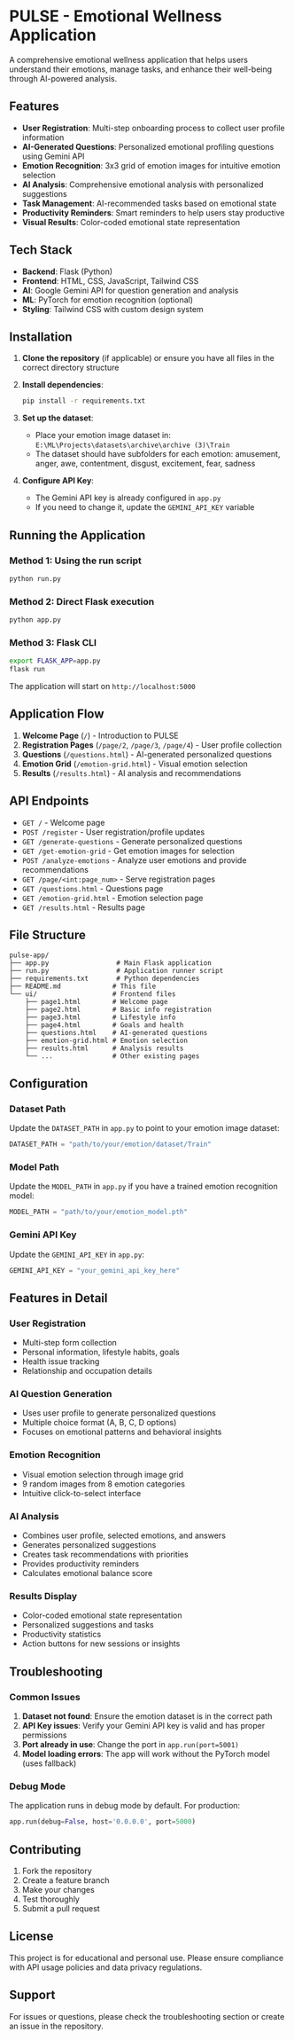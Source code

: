 # PULSE - Emotional Wellness Application

A comprehensive emotional wellness application that helps users understand their emotions, manage tasks, and enhance their well-being through AI-powered analysis.

## Features

- **User Registration**: Multi-step onboarding process to collect user profile information
- **AI-Generated Questions**: Personalized emotional profiling questions using Gemini API
- **Emotion Recognition**: 3x3 grid of emotion images for intuitive emotion selection
- **AI Analysis**: Comprehensive emotional analysis with personalized suggestions
- **Task Management**: AI-recommended tasks based on emotional state
- **Productivity Reminders**: Smart reminders to help users stay productive
- **Visual Results**: Color-coded emotional state representation

## Tech Stack

- **Backend**: Flask (Python)
- **Frontend**: HTML, CSS, JavaScript, Tailwind CSS
- **AI**: Google Gemini API for question generation and analysis
- **ML**: PyTorch for emotion recognition (optional)
- **Styling**: Tailwind CSS with custom design system

## Installation

1. **Clone the repository** (if applicable) or ensure you have all files in the correct directory structure

2. **Install dependencies**:
   ```bash
   pip install -r requirements.txt
   ```

3. **Set up the dataset**:
   - Place your emotion image dataset in: `E:\ML\Projects\datasets\archive\archive (3)\Train`
   - The dataset should have subfolders for each emotion: amusement, anger, awe, contentment, disgust, excitement, fear, sadness

4. **Configure API Key**:
   - The Gemini API key is already configured in `app.py`
   - If you need to change it, update the `GEMINI_API_KEY` variable

## Running the Application

### Method 1: Using the run script
```bash
python run.py
```

### Method 2: Direct Flask execution
```bash
python app.py
```

### Method 3: Flask CLI
```bash
export FLASK_APP=app.py
flask run
```

The application will start on `http://localhost:5000`

## Application Flow

1. **Welcome Page** (`/`) - Introduction to PULSE
2. **Registration Pages** (`/page/2`, `/page/3`, `/page/4`) - User profile collection
3. **Questions** (`/questions.html`) - AI-generated personalized questions
4. **Emotion Grid** (`/emotion-grid.html`) - Visual emotion selection
5. **Results** (`/results.html`) - AI analysis and recommendations

## API Endpoints

- `GET /` - Welcome page
- `POST /register` - User registration/profile updates
- `GET /generate-questions` - Generate personalized questions
- `GET /get-emotion-grid` - Get emotion images for selection
- `POST /analyze-emotions` - Analyze user emotions and provide recommendations
- `GET /page/<int:page_num>` - Serve registration pages
- `GET /questions.html` - Questions page
- `GET /emotion-grid.html` - Emotion selection page
- `GET /results.html` - Results page

## File Structure

```
pulse-app/
├── app.py                 # Main Flask application
├── run.py                 # Application runner script
├── requirements.txt       # Python dependencies
├── README.md             # This file
└── ui/                   # Frontend files
    ├── page1.html        # Welcome page
    ├── page2.html        # Basic info registration
    ├── page3.html        # Lifestyle info
    ├── page4.html        # Goals and health
    ├── questions.html    # AI-generated questions
    ├── emotion-grid.html # Emotion selection
    ├── results.html      # Analysis results
    └── ...               # Other existing pages
```

## Configuration

### Dataset Path
Update the `DATASET_PATH` in `app.py` to point to your emotion image dataset:

```python
DATASET_PATH = "path/to/your/emotion/dataset/Train"
```

### Model Path
Update the `MODEL_PATH` in `app.py` if you have a trained emotion recognition model:

```python
MODEL_PATH = "path/to/your/emotion_model.pth"
```

### Gemini API Key
Update the `GEMINI_API_KEY` in `app.py`:

```python
GEMINI_API_KEY = "your_gemini_api_key_here"
```

## Features in Detail

### User Registration
- Multi-step form collection
- Personal information, lifestyle habits, goals
- Health issue tracking
- Relationship and occupation details

### AI Question Generation
- Uses user profile to generate personalized questions
- Multiple choice format (A, B, C, D options)
- Focuses on emotional patterns and behavioral insights

### Emotion Recognition
- Visual emotion selection through image grid
- 9 random images from 8 emotion categories
- Intuitive click-to-select interface

### AI Analysis
- Combines user profile, selected emotions, and answers
- Generates personalized suggestions
- Creates task recommendations with priorities
- Provides productivity reminders
- Calculates emotional balance score

### Results Display
- Color-coded emotional state representation
- Personalized suggestions and tasks
- Productivity statistics
- Action buttons for new sessions or insights

## Troubleshooting

### Common Issues

1. **Dataset not found**: Ensure the emotion dataset is in the correct path
2. **API Key issues**: Verify your Gemini API key is valid and has proper permissions
3. **Port already in use**: Change the port in `app.run(port=5001)`
4. **Model loading errors**: The app will work without the PyTorch model (uses fallback)

### Debug Mode
The application runs in debug mode by default. For production:
```python
app.run(debug=False, host='0.0.0.0', port=5000)
```

## Contributing

1. Fork the repository
2. Create a feature branch
3. Make your changes
4. Test thoroughly
5. Submit a pull request

## License

This project is for educational and personal use. Please ensure compliance with API usage policies and data privacy regulations.

## Support

For issues or questions, please check the troubleshooting section or create an issue in the repository.
